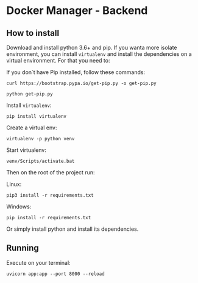 # Docker Manager - Backend

## How to install

Download and install python 3.6+ and pip. If you wanta more isolate environment, you can install `virtualenv` and install the dependencies on a virtual environment. For that you need to:

If you don´t have Pip installed, follow these commands:

```
curl https://bootstrap.pypa.io/get-pip.py -o get-pip.py
```

```
python get-pip.py
```

Install `virtualenv`:
```
pip install virtualenv
```

Create a virtual env:
```
virtualenv -p python venv
```

Start virtualenv:
```
venv/Scripts/activate.bat
```

Then on the root of the project run:

Linux:

```
pip3 install -r requirements.txt
```
Windows:
```
pip install -r requirements.txt
```

Or simply install python and install its dependencies.

## Running

Execute on your terminal:

```
uvicorn app:app --port 8000 --reload
```
